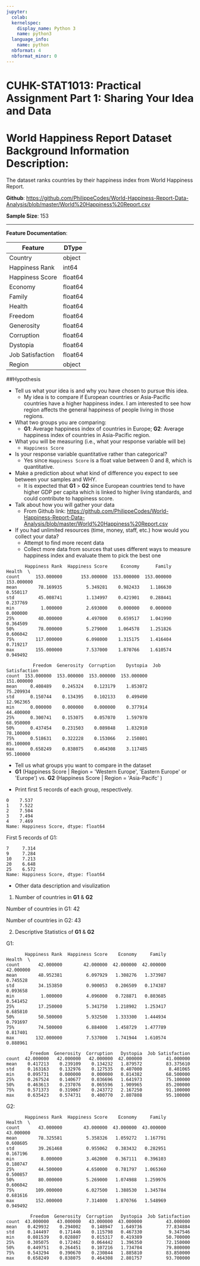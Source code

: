 ```yaml
---
jupyter:
  colab:
  kernelspec:
    display_name: Python 3
    name: python3
  language_info:
    name: python
  nbformat: 4
  nbformat_minor: 0
---
```


<div class="cell markdown" id="a6UlPiHeXMXu">

# CUHK-STAT1013: Practical Assignment Part 1: Sharing Your Idea and Data

</div>

<div class="cell markdown" id="tO_vOeE9XU_C">

# World Happiness Report Dataset Background Information **Description**:

The dataset ranks countries by their happiness index from World
Happiness Report.

**Github**:
<https://github.com/PhilippeCodes/World-Happiness-Report-Data-Analysis/blob/master/World%20Happiness%20Report.csv>

**Sample Size**: 153

------------------------------------------------------------------------

**Feature Documentation**:

| Feature          | DType   |
|------------------|---------|
| Country          | object  |
| Happiness Rank   | int64   |
| Happiness Score  | float64 |
| Economy          | float64 |
| Family           | float64 |
| Health           | float64 |
| Freedom          | float64 |
| Generosity       | float64 |
| Corruption       | float64 |
| Dystopia         | float64 |
| Job Satisfaction | float64 |
| Region           | object  |

</div>

<div class="cell markdown" id="CiYlbaZDlyct">

##Hypothesis

-   Tell us what your idea is and why you have chosen to pursue this
    idea.
    -   My idea is to compare if European countries or Asia-Pacific
        countries have a higher happiness index. I am interested to see
        how region affects the general happiness of people living in
        those regions.
-   What two groups you are comparing:
    -   **G1**: Average happiness index of countries in Europe; **G2**:
        Average happiness index of countries in Asia-Pacific region.
-   What you will be measuring (i.e., what your response variable will
    be)
    -   `Happiness Score`
-   Is your response variable quantitative rather than categorical?
    -   Yes since `Happiness Score` is a float value between 0 and 8,
        which is quantitative.
-   Make a prediction about what kind of difference you expect to see
    between your samples and WHY.
    -   It is expected that **G1** \> **G2** since European countries
        tend to have higher GDP per capita which is linked to higher
        living standards, and could contribute to happiness score.
-   Talk about how you will gather your data
    -   From Github link:
        <https://github.com/PhilippeCodes/World-Happiness-Report-Data-Analysis/blob/master/World%20Happiness%20Report.csv>
-   If you had unlimited resources (time, money, staff, etc.) how would
    you collect your data?
    -   Attempt to find more recent data
    -   Collect more data from sources that uses different ways to
        measure happiness index and evaluate them to pick the best one

</div>

<div class="cell code" execution_count="61"
colab="{&quot;base_uri&quot;:&quot;https://localhost:8080/&quot;,&quot;height&quot;:300}"
id="RnD-noiNasWv" outputId="c3da6554-5134-4cb6-a9c9-b0c125df2276">


<div class="output execute_result" execution_count="61">

           Happiness Rank  Happiness Score     Economy      Family      Health  \
    count      153.000000       153.000000  153.000000  153.000000  153.000000   
    mean        78.169935         5.349281    0.982433    1.186630    0.550117   
    std         45.008741         1.134997    0.421901    0.288441    0.237769   
    min          1.000000         2.693000    0.000000    0.000000    0.000000   
    25%         40.000000         4.497000    0.659517    1.041990    0.364509   
    50%         78.000000         5.279000    1.064578    1.251826    0.606042   
    75%        117.000000         6.098000    1.315175    1.416404    0.719217   
    max        155.000000         7.537000    1.870766    1.610574    0.949492   

              Freedom  Generosity  Corruption    Dystopia  Job Satisfaction  
    count  153.000000  153.000000  153.000000  153.000000        151.000000  
    mean     0.408489    0.245324    0.123179    1.853072         75.209934  
    std      0.150744    0.134395    0.102133    0.499490         12.962365  
    min      0.000000    0.000000    0.000000    0.377914         44.400000  
    25%      0.300741    0.153075    0.057070    1.597970         68.950000  
    50%      0.437454    0.231503    0.089848    1.832910         78.100000  
    75%      0.518631    0.322228    0.153066    2.150801         85.100000  
    max      0.658249    0.838075    0.464308    3.117485         95.100000  

</div>

</div>

<div class="cell markdown" id="vZgI7rANlvGm">

-   Tell us what groups you want to compare in the dataset
-   **G1** (Happiness Score \| Region = 'Western Europe', 'Eastern
    Europe' or 'Europe') vs. **G2** (Happiness Score \| Region =
    'Asia-Pacifc' )

</div>

<div class="cell markdown" id="vf3u3NXUDpLN">

-   Print first 5 records of each group, respectively.

</div>

<div class="cell code" execution_count="90"
colab="{&quot;base_uri&quot;:&quot;https://localhost:8080/&quot;}"
id="zMKa12NpDifH" outputId="1cb7bc53-2882-4dbc-ac70-ffdbff125add">


<div class="output execute_result" execution_count="90">

    0    7.537
    1    7.522
    2    7.504
    3    7.494
    4    7.469
    Name: Happiness Score, dtype: float64

</div>

</div>

<div class="cell code" execution_count="40"
colab="{&quot;base_uri&quot;:&quot;https://localhost:8080/&quot;}"
id="uu7AhoX3Eeto" outputId="dd6a330b-9a5f-4f1a-aede-4cfebfba5ef9">

First 5 records of G1:

<div class="output execute_result" execution_count="40">

    7     7.314
    9     7.284
    10    7.213
    20    6.648
    25    6.572
    Name: Happiness Score, dtype: float64

</div>

</div>

<div class="cell markdown" id="FKKgt88AE2nO">

-   Other data description and visulization

1.  Number of countries in **G1** & **G2**

</div>

<div class="cell code" execution_count="42"
colab="{&quot;base_uri&quot;:&quot;https://localhost:8080/&quot;}"
id="ixLCOT6qE_gp" outputId="3fe52ff9-efc1-4573-d32d-940ad5eabb18">

Number of countries in G1: 42

</div>

<div class="cell code" execution_count="43"
colab="{&quot;base_uri&quot;:&quot;https://localhost:8080/&quot;}"
id="P6NzyD63FWiN" outputId="94c849d6-c23c-4a57-d0bd-aa0f9916c47f">

Number of countries in G2: 43

</div>

</div>

<div class="cell markdown" id="inBjKJrKFzw5">

2.  Descriptive Statistics of **G1** & **G2**

</div>

<div class="cell code" execution_count="68"
colab="{&quot;base_uri&quot;:&quot;https://localhost:8080/&quot;,&quot;height&quot;:300}"
id="DI8cwOTtMHfn" outputId="d343b3d4-bc8c-4aa7-b494-4e7cd11dfc33">

G1:

           Happiness Rank  Happiness Score    Economy     Family     Health  \
    count       42.000000        42.000000  42.000000  42.000000  42.000000   
    mean        48.952381         6.097929   1.308276   1.373987   0.745528   
    std         34.153850         0.900053   0.206509   0.174387   0.093658   
    min          1.000000         4.096000   0.728871   0.803685   0.541452   
    25%         17.250000         5.341750   1.218902   1.253417   0.685810   
    50%         50.500000         5.932500   1.333300   1.444934   0.791697   
    75%         74.500000         6.884000   1.458729   1.477789   0.817401   
    max        132.000000         7.537000   1.741944   1.610574   0.888961   

             Freedom  Generosity  Corruption   Dystopia  Job Satisfaction  
    count  42.000000   42.000000   42.000000  42.000000         41.000000  
    mean    0.417213    0.239109    0.134232   1.879572         83.375610  
    std     0.163163    0.132976    0.127535   0.407000          8.401065  
    min     0.095731    0.000000    0.000000   0.814382         68.500000  
    25%     0.267524    0.140677    0.036696   1.641973         75.100000  
    50%     0.463613    0.237076    0.065596   1.909965         85.200000  
    75%     0.571373    0.319067    0.243772   2.167250         91.100000  
    max     0.635423    0.574731    0.400770   2.807808         95.100000  

</div>

</div>

<div class="cell code" execution_count="67"
colab="{&quot;base_uri&quot;:&quot;https://localhost:8080/&quot;,&quot;height&quot;:300}"
id="Dm72EYeCRQie" outputId="5737a412-0e67-4507-f7af-feab8e8d55a5">

G2:

           Happiness Rank  Happiness Score    Economy     Family     Health  \
    count       43.000000        43.000000  43.000000  43.000000  43.000000   
    mean        78.325581         5.358326   1.059272   1.167791   0.608605   
    std         39.261468         0.955062   0.383432   0.282951   0.167196   
    min          8.000000         3.462000   0.367111   0.396103   0.180747   
    25%         44.500000         4.650000   0.781797   1.065360   0.500857   
    50%         80.000000         5.269000   1.074988   1.259976   0.606042   
    75%        109.000000         6.027500   1.388530   1.345784   0.681616   
    max        152.000000         7.314000   1.870766   1.548969   0.949492   

             Freedom  Generosity  Corruption   Dystopia  Job Satisfaction  
    count  43.000000   43.000000   43.000000  43.000000         43.000000  
    mean    0.429932    0.294002    0.148947   1.649736         77.834884  
    std     0.144497    0.171446    0.115798   0.467330          9.347546  
    min     0.081539    0.028807    0.015317   0.419389         50.700000  
    25%     0.305075    0.172462    0.064442   1.396350         72.150000  
    50%     0.449751    0.264451    0.107216   1.734704         79.800000  
    75%     0.543294    0.390670    0.230844   1.885810         83.850000  
    max     0.658249    0.838075    0.464308   2.801757         93.700000  

</div>

</div>

<div class="cell markdown" id="1N2GiyBtRlCh">


